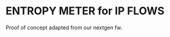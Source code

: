 ENTROPY METER for IP FLOWS
==========================

Proof of concept adapted from our nextgen fw. 
